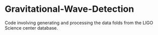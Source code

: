 # Gravitational-Wave-Detection

Code involving generating and processing the data folds from the LIGO Science center database.
